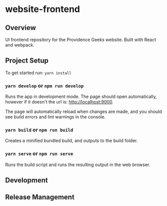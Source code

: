 # website-frontend

## Overview
UI frontend repository for the Providence Geeks website.  Built with React and webpack.

## Project Setup

To get started run: `yarn install `

### `yarn develop` or `npm run develop` 
Runs the app in development mode. The page should open automatically, however if it doesn't the url is: [http://localhost:9000](http://localhost:9000).

The page will automatically reload when changes are made, and you should see build errors and lint warnings in the console. 

### `yarn build` or `npm run build`
Creates a minified bundled build, and outputs to the build folder.

### `yarn serve` or `npm run serve`
Runs the build script and runs the resulting output in the web browser.

## Development

## Release Management

